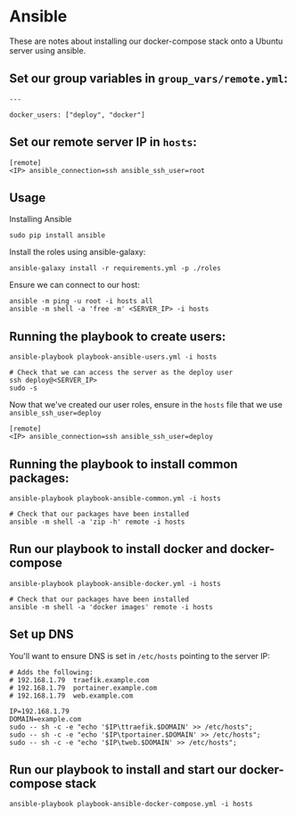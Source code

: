 # Ansible

These are notes about installing our docker-compose stack onto a Ubuntu server using ansible.

## Set our group variables in `group_vars/remote.yml`:

```
---

docker_users: ["deploy", "docker"]
```

## Set our remote server IP in `hosts`:

```
[remote]
<IP> ansible_connection=ssh ansible_ssh_user=root
```


## Usage

Installing Ansible

    sudo pip install ansible

Install the roles using ansible-galaxy:

    ansible-galaxy install -r requirements.yml -p ./roles

Ensure we can connect to our host:

    ansible -m ping -u root -i hosts all
    ansible -m shell -a 'free -m' <SERVER_IP> -i hosts


## Running the playbook to create users:

    ansible-playbook playbook-ansible-users.yml -i hosts

    # Check that we can access the server as the deploy user
    ssh deploy@<SERVER_IP>
    sudo -s

Now that we've created our user roles, ensure in the `hosts` file that we use `ansible_ssh_user=deploy`

```
[remote]
<IP> ansible_connection=ssh ansible_ssh_user=deploy
```


## Running the playbook to install common packages:

    ansible-playbook playbook-ansible-common.yml -i hosts

    # Check that our packages have been installed
    ansible -m shell -a 'zip -h' remote -i hosts


## Run our playbook to install docker and docker-compose

    ansible-playbook playbook-ansible-docker.yml -i hosts

    # Check that our packages have been installed
    ansible -m shell -a 'docker images' remote -i hosts


## Set up DNS

You'll want to ensure DNS is set in `/etc/hosts` pointing to the server IP:

```
# Adds the following:
# 192.168.1.79	traefik.example.com
# 192.168.1.79	portainer.example.com
# 192.168.1.79	web.example.com

IP=192.168.1.79
DOMAIN=example.com
sudo -- sh -c -e "echo '$IP\ttraefik.$DOMAIN' >> /etc/hosts";
sudo -- sh -c -e "echo '$IP\tportainer.$DOMAIN' >> /etc/hosts";
sudo -- sh -c -e "echo '$IP\tweb.$DOMAIN' >> /etc/hosts";
```

## Run our playbook to install and start our docker-compose stack

    ansible-playbook playbook-ansible-docker-compose.yml -i hosts
